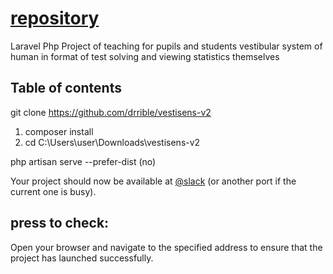# [repository](https://github.com/?=repositories/repository)
 Laravel Php Project of teaching for pupils and students vestibular system of human in format of test solving and viewing statistics themselves 
## Table of contents

git clone https://github.com/drrible/vestisens-v2
1) composer install
2) cd C:\\Users\user\Downloads\vestisens-v2


 php artisan serve --prefer-dist (no)


Your project should now be available at [@slack](https://github.com/drrible/repository) (or another port if the current one is busy).

## press to check:
Open your browser and navigate to the specified address to ensure that the project has launched successfully.
